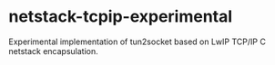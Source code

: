 # netstack-tcpip-experimental
Experimental implementation of tun2socket based on LwIP TCP/IP C netstack encapsulation.
